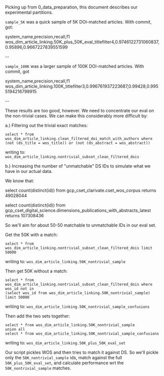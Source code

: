 Picking up from 0_data_preparation, this document describes our experimental partitions.

`sample_5K` was a quick sample of 5K DOI-matched articles. With commit, got:

system_name,precision,recall,f1
wos_dim_article_linking.50K_plus_50K_eval_titlefilter4,0.9746122731060837,0.95896,0.9667227839551599

--

`sample_100K` was a larger sample of 100K DOI-matched articles. With commit, got

system_name,precision,recall,f1
wos_dim_article_linking.100K_titlefilter3,0.996761937223687,0.99428,0.9955194216799915

--

These results are too good, however. We need to concentrate our eval on the non-trivial cases. We can make
this considerably more difficult by:

a.) Filtering out the trivial exact matches:

```
select * from wos_dim_article_linking.clean_filtered_doi_match_with_authors where
(not (ds_title = wos_title)) or (not (ds_abstract = wos_abstract))
```

writing to: `wos_dim_article_linking.nontrivial_subset_clean_filtered_dois`

b.) Increasing the number of "unmatchable" DS IDs to simulate what we have in our actual data.

We know that:

select count(distinct(id)) from gcp_cset_clarivate.cset_wos_corpus
returns
49028044

select count(distinct(id)) from gcp_cset_digital_science.dimensions_publications_with_abstracts_latest
returns
107308436

So we'll aim for about 50-50 matchable to unmatchable IDs in our eval set.

Get the 50K with a match:

```
select * from wos_dim_article_linking.nontrivial_subset_clean_filtered_dois limit 50000
```

writing to: `wos_dim_article_linking.50K_nontrivial_sample`

Then get 50K without a match:

```
select * from wos_dim_article_linking.nontrivial_subset_clean_filtered_dois where wos_id not in
(select wos_id from wos_dim_article_linking.50K_nontrivial_sample)
limit 50000
```

writing to: `wos_dim_article_linking.50K_nontrivial_sample_confusions`

Then add the two sets together:

```
select * from wos_dim_article_linking.50K_nontrivial_sample
union all
select * from wos_dim_article_linking.50K_nontrivial_sample_confusions
```

writing to: `wos_dim_article_linking.50K_plus_50K_eval_set`

Our script pickles WOS and then tries to match it against DS. So we'll pickle only the `50K_nontrivial_sample`
ids, match against the full `50K_plus_50K_eval_set`, and calculate performance wrt the `50K_nontrivial_sample`
matches.

